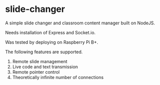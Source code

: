 # slide-changer
A simple slide changer and classroom content manager built on NodeJS.

Needs installation of Express and Socket.io.

Was tested by deploying on Raspberry Pi B+.

The following features are supported.
1. Remote slide management
2. Live code and text transmission
3. Remote pointer control
4. Theoretically infinite number of connections
